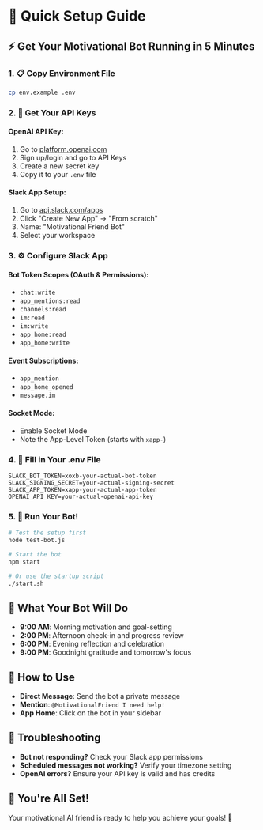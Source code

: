 # 🚀 Quick Setup Guide

## ⚡ Get Your Motivational Bot Running in 5 Minutes

### 1. 📋 Copy Environment File
```bash
cp env.example .env
```

### 2. 🔑 Get Your API Keys

#### OpenAI API Key:
1. Go to [platform.openai.com](https://platform.openai.com)
2. Sign up/login and go to API Keys
3. Create a new secret key
4. Copy it to your `.env` file

#### Slack App Setup:
1. Go to [api.slack.com/apps](https://api.slack.com/apps)
2. Click "Create New App" → "From scratch"
3. Name: "Motivational Friend Bot"
4. Select your workspace

### 3. ⚙️ Configure Slack App

#### Bot Token Scopes (OAuth & Permissions):
- `chat:write`
- `app_mentions:read`
- `channels:read`
- `im:read`
- `im:write`
- `app_home:read`
- `app_home:write`

#### Event Subscriptions:
- `app_mention`
- `app_home_opened`
- `message.im`

#### Socket Mode:
- Enable Socket Mode
- Note the App-Level Token (starts with `xapp-`)

### 4. 📝 Fill in Your .env File
```env
SLACK_BOT_TOKEN=xoxb-your-actual-bot-token
SLACK_SIGNING_SECRET=your-actual-signing-secret
SLACK_APP_TOKEN=xapp-your-actual-app-token
OPENAI_API_KEY=your-actual-openai-api-key
```

### 5. 🚀 Run Your Bot!
```bash
# Test the setup first
node test-bot.js

# Start the bot
npm start

# Or use the startup script
./start.sh
```

## 🎯 What Your Bot Will Do

- **9:00 AM**: Morning motivation and goal-setting
- **2:00 PM**: Afternoon check-in and progress review
- **6:00 PM**: Evening reflection and celebration
- **9:00 PM**: Goodnight gratitude and tomorrow's focus

## 💬 How to Use

- **Direct Message**: Send the bot a private message
- **Mention**: `@MotivationalFriend I need help!`
- **App Home**: Click on the bot in your sidebar

## 🚨 Troubleshooting

- **Bot not responding?** Check your Slack app permissions
- **Scheduled messages not working?** Verify your timezone setting
- **OpenAI errors?** Ensure your API key is valid and has credits

## 🎉 You're All Set!

Your motivational AI friend is ready to help you achieve your goals! 🚀
